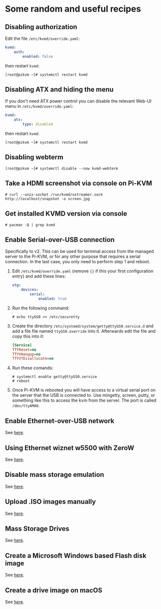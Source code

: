 # Some random and useful recipes

## Disabling authorization
Edit the file `/etc/kvmd/override.yaml`:
```yaml
kvmd:
    auth:
        enabled: false
```
then restart `kvmd`:
```
[root@pikvm ~]# systemctl restart kvmd
```

## Disabling ATX and hiding the menu
If you don't need ATX power control you can disable the relevant Web-UI menu in `/etc/kvmd/override.yaml`:
```yaml
kvmd:
    atx:
        type: disabled
```
then restart `kvmd`:
```
[root@pikvm ~]# systemctl restart kvmd
```

## Disabling webterm
```
[root@pikvm ~]# systemctl disable --now kvmd-webterm
```

## Take a HDMI screenshot via console on Pi-KVM
```
# curl --unix-socket /run/kvmd/ustreamer.sock http://localhost/snapshot -o screen.jpg
```

## Get installed KVMD version via console
```
# pacman -Q | grep kvmd
```

## Enable Serial-over-USB connection
Specifically to v2. This can be used for terminal access from the managed server to the Pi-KVM, or for any other purpose that requires a serial connection. In the last case, you only need to perform step 1 and reboot.

1. Edit `/etc/kvmd/override.yaml` (remove `{}` if this your first configuration entry) and add these lines:
    ``` yaml
    otg:
        devices:
            serial:
                enabled: true
    ```
2. Run the following command:
    ```
    # echo ttyGS0 >> /etc/securetty
    ```
3. Create the directory `/etc/systemd/system/getty@ttyGS0.service.d` and add a file file named `ttyGS0.override` into it. Afterwards edit the file and copy this into it:
    ```ini
    [Service]
    TTYReset=no
    TTYVHangup=no
    TTYVTDisallocate=no
    ```
4. Run these comands:
    ```
    # systemctl enable getty@ttyGS0.service
    # reboot
    ```
5. Once Pi-KVM is rebooted you will have access to a virtual serial port on the server that the USB is connected to. Use mingetty, screen, putty, or something like this to access the kvm from the server. The port is called `/dev/ttyAMA0`.

## Enable Ethernet-over-USB network
See [here](usb_ethernet.md).

## Using Ethernet wiznet w5500 with ZeroW
See [here](https://github.com/pikvm/pikvm/issues/158#issuecomment-768305834).

## Disable mass storage emulation
See [here](msd.md#disable-msd).

## Upload .ISO images manually
See [here](msd.md#upload-images-manually-without-web-ui).

## Mass Storage Drives
See [here](msd.md#multiple-and-writable-drives).

## Create a Microsoft Windows based Flash disk image
See [here](msd.md#create-a-microsoft-windows-based-flash-disk-image).

## Create a drive image on macOS
See [here](msd.md#create-a-drive-image-on-macos).
